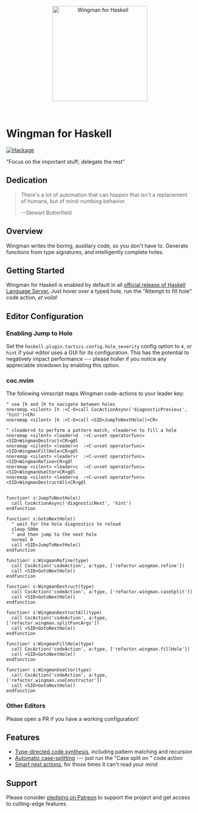 <p align="center">
<img src="https://haskellwingman.dev/wingman.png" height="256" alt="Wingman for Haskell" title="Wingman for Haskell">
</p>

<p>&nbsp;</p>

# Wingman for Haskell

[![Hackage](https://img.shields.io/hackage/v/hls-tactics-plugin.svg?logo=haskell&label=hls-tactics-plugin)](https://hackage.haskell.org/package/hls-tactics-plugin)

"Focus on the important stuff; delegate the rest"


## Dedication

> There's a lot of automation that can happen that isn't a replacement of
> humans, but of mind-numbing behavior.
>
> --Stewart Butterfield


## Overview

Wingman writes the boring, auxiliary code, so you don't have to. Generate
functions from type signatures, and intelligently complete holes.


## Getting Started

Wingman for Haskell is enabled by default in all [official release of Haskell
Language Server.][hls] Just hover over a typed hole, run the "Attempt to
fill hole" code action, *et voila!*

[hls]: https://github.com/haskell/haskell-language-server/releases


## Editor Configuration

### Enabling Jump to Hole

Set the `haskell.plugin.tactics.config.hole_severity` config option to `4`, or
`hint` if your editor uses a GUI for its configuration. This has the potential
to negatively impact performance --- please holler if you notice any appreciable
slowdown by enabling this option.


### coc.nvim

The following vimscript maps Wingman code-actions to your leader key:

```viml
" use [h and ]h to navigate between holes
nnoremap <silent> [h :<C-U>call CocActionAsync('diagnosticPrevious', 'hint')<CR>
nnoremap <silent> ]h :<C-U>call <SID>JumpToNextHole()<CR>

" <leader>d to perform a pattern match, <leader>n to fill a hole
nnoremap <silent> <leader>d  :<C-u>set operatorfunc=<SID>WingmanDestruct<CR>g@l
nnoremap <silent> <leader>n  :<C-u>set operatorfunc=<SID>WingmanFillHole<CR>g@l
nnoremap <silent> <leader>r  :<C-u>set operatorfunc=<SID>WingmanRefine<CR>g@l
nnoremap <silent> <leader>c  :<C-u>set operatorfunc=<SID>WingmanUseCtor<CR>g@l
nnoremap <silent> <leader>a  :<C-u>set operatorfunc=<SID>WingmanDestructAll<CR>g@l


function! s:JumpToNextHole()
  call CocActionAsync('diagnosticNext', 'hint')
endfunction

function! s:GotoNextHole()
  " wait for the hole diagnostics to reload
  sleep 500m
  " and then jump to the next hole
  normal 0
  call <SID>JumpToNextHole()
endfunction

function! s:WingmanRefine(type)
  call CocAction('codeAction', a:type, ['refactor.wingman.refine'])
  call <SID>GotoNextHole()
endfunction

function! s:WingmanDestruct(type)
  call CocAction('codeAction', a:type, ['refactor.wingman.caseSplit'])
  call <SID>GotoNextHole()
endfunction

function! s:WingmanDestructAll(type)
  call CocAction('codeAction', a:type, ['refactor.wingman.splitFuncArgs'])
  call <SID>GotoNextHole()
endfunction

function! s:WingmanFillHole(type)
  call CocAction('codeAction', a:type, ['refactor.wingman.fillHole'])
  call <SID>GotoNextHole()
endfunction

function! s:WingmanUseCtor(type)
  call CocAction('codeAction', a:type, ['refactor.wingman.useConstructor'])
  call <SID>GotoNextHole()
endfunction
```

### Other Editors

Please open a PR if you have a working configuration!


## Features

* [Type-directed code synthesis][auto], including pattern matching and recursion
* [Automatic case-splitting][case] --- just run the "Case split on <x>" code action
* [Smart next actions][next], for those times it can't read your mind

[auto]: https://haskellwingman.dev/foldr.gif
[case]: https://haskellwingman.dev/case-split.gif
[next]: https://haskellwingman.dev/intros.gif


## Support

Please consider [pledging on Patreon][patreon] to support the project and get
access to cutting-edge features.

[patreon]: https://www.patreon.com/wingman_for_haskell

